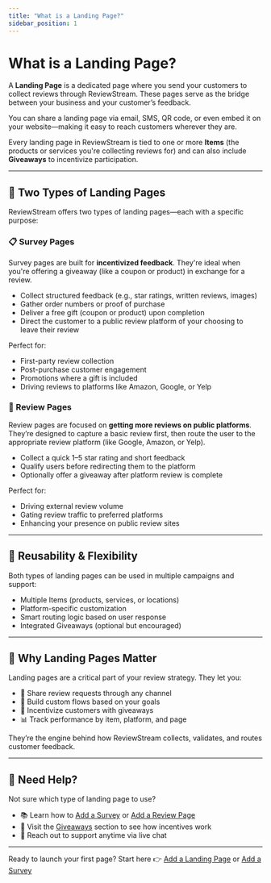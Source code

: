 ```yaml
---
title: "What is a Landing Page?"
sidebar_position: 1
---
```


# What is a Landing Page?

A **Landing Page** is a dedicated page where you send your customers to collect reviews through ReviewStream. These pages serve as the bridge between your business and your customer’s feedback.

You can share a landing page via email, SMS, QR code, or even embed it on your website—making it easy to reach customers wherever they are.

Every landing page in ReviewStream is tied to one or more **Items** (the products or services you're collecting reviews for) and can also include **Giveaways** to incentivize participation.

---

## 🧭 Two Types of Landing Pages

ReviewStream offers two types of landing pages—each with a specific purpose:

### 📋 Survey Pages

Survey pages are built for **incentivized feedback**. They're ideal when you're offering a giveaway (like a coupon or product) in exchange for a review.

-   Collect structured feedback (e.g., star ratings, written reviews, images)
-   Gather order numbers or proof of purchase
-   Deliver a free gift (coupon or product) upon completion
-   Direct the customer to a public review platform of your choosing to leave their review

Perfect for:

-   First-party review collection
-   Post-purchase customer engagement
-   Promotions where a gift is included
-   Driving reviews to platforms like Amazon, Google, or Yelp

### 🌟 Review Pages

Review pages are focused on **getting more reviews on public platforms**. They’re designed to capture a basic review first, then route the user to the appropriate review platform (like Google, Amazon, or Yelp).

-   Collect a quick 1–5 star rating and short feedback
-   Qualify users before redirecting them to the platform
-   Optionally offer a giveaway after platform review is complete

Perfect for:

-   Driving external review volume
-   Gating review traffic to preferred platforms
-   Enhancing your presence on public review sites

---

## 🔁 Reusability & Flexibility

Both types of landing pages can be used in multiple campaigns and support:

-   Multiple Items (products, services, or locations)
-   Platform-specific customization
-   Smart routing logic based on user response
-   Integrated Giveaways (optional but encouraged)

---

## 🧠 Why Landing Pages Matter

Landing pages are a critical part of your review strategy. They let you:

-   🔗 Share review requests through any channel
-   🧱 Build custom flows based on your goals
-   🎁 Incentivize customers with giveaways
-   📊 Track performance by item, platform, and page

They’re the engine behind how ReviewStream collects, validates, and routes customer feedback.

---

## 🙋 Need Help?

Not sure which type of landing page to use?

-   📚 Learn how to [Add a Survey](../landingpages/survey) or [Add a Review Page](../landingpages/reviewpage)
-   🧠 Visit the [Giveaways](../giveaways/what) section to see how incentives work
-   💬 Reach out to support anytime via live chat

---

Ready to launch your first page? Start here 👉 [Add a Landing Page](../landingpages/reviewpages/add) or [Add a Survey](../landingpages/surveys/add)
